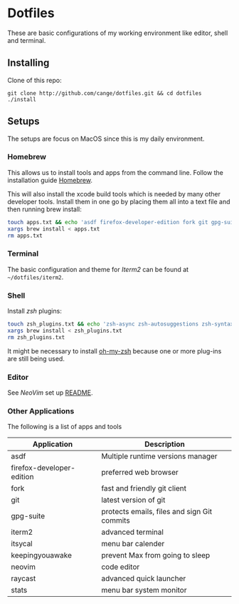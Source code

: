 # Dotfiles

These are basic configurations of my working environment like editor, shell and
terminal.

## Installing

Clone of this repo:
```shell
git clone http://github.com/cange/dotfiles.git && cd dotfiles
./install
```

## Setups

The setups are focus on MacOS since this is my daily environment.

### Homebrew

This allows us to install tools and apps from the command line. Follow the
installation guide [Homebrew](https://brew.sh/).

This will also install the xcode build tools which is needed by many other
developer tools.
Install them in one go by placing them all into a text file and then running
brew install:

```sh
touch apps.txt && echo 'asdf firefox-developer-edition fork git gpg-suite iterm2 itsycal keepingyouawake neovim raycast stats' >> apps.txt
xargs brew install < apps.txt
rm apps.txt
```

### Terminal

The basic configuration and theme for _Iterm2_ can be found at
`~/dotfiles/iterm2`.

### Shell

Install _zsh_ plugins:

```sh
touch zsh_plugins.txt && echo 'zsh-async zsh-autosuggestions zsh-syntax-highlighting' >> zsh_plugins.txt
xargs brew install < zsh_plugins.txt
rm zsh_plugins.txt
```

It might be necessary to install [oh-my-zsh] because one or more plug-ins are
still being used.

[oh-my-zsh]: https://github.com/ohmyzsh/ohmyzsh#basic-installation

### Editor

See _NeoVim_ set up [README](./nvim/README.md).

### Other Applications

The following is a list of apps and tools

| Application               | Description |
| ---                       | ---         |
| asdf                      | Multiple runtime versions manager |
| firefox-developer-edition | preferred web browser  |
| fork                      | fast and friendly git client |
| git                       | latest version of git |
| gpg-suite                 | protects emails, files and sign Git commits |
| iterm2                    | advanced terminal |
| itsycal                   | menu bar calender |
| keepingyouawake           | prevent Max from going to sleep |
| neovim                    | code editor |
| raycast                   | advanced quick launcher |
| stats                     | menu bar system monitor |
